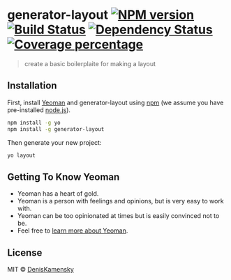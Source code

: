 # generator-layout [![NPM version][npm-image]][npm-url] [![Build Status][travis-image]][travis-url] [![Dependency Status][daviddm-image]][daviddm-url] [![Coverage percentage][coveralls-image]][coveralls-url]
> create a basic boilerplaite for making a layout

## Installation

First, install [Yeoman](http://yeoman.io) and generator-layout using [npm](https://www.npmjs.com/) (we assume you have pre-installed [node.js](https://nodejs.org/)).

```bash
npm install -g yo
npm install -g generator-layout
```

Then generate your new project:

```bash
yo layout
```

## Getting To Know Yeoman

 * Yeoman has a heart of gold.
 * Yeoman is a person with feelings and opinions, but is very easy to work with.
 * Yeoman can be too opinionated at times but is easily convinced not to be.
 * Feel free to [learn more about Yeoman](http://yeoman.io/).

## License

MIT © [DenisKamensky]()


[npm-image]: https://badge.fury.io/js/generator-layout.svg
[npm-url]: https://npmjs.org/package/generator-layout
[travis-image]: https://travis-ci.com/DenisKamensky/generator-layout.svg?branch=master
[travis-url]: https://travis-ci.com/DenisKamensky/generator-layout
[daviddm-image]: https://david-dm.org/DenisKamensky/generator-layout.svg?theme=shields.io
[daviddm-url]: https://david-dm.org/DenisKamensky/generator-layout
[coveralls-image]: https://coveralls.io/repos/DenisKamensky/generator-layout/badge.svg
[coveralls-url]: https://coveralls.io/r/DenisKamensky/generator-layout
